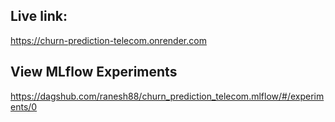 ## Live link: 


https://churn-prediction-telecom.onrender.com

## View MLflow Experiments


https://dagshub.com/ranesh88/churn_prediction_telecom.mlflow/#/experiments/0

